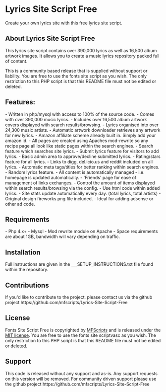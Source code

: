 <h1>Lyrics Site Script Free</h1>

Create your own lyrics site with this free lyrics site script. 

<h2>About Lyrics Site Script Free</h2>
This lyrics site script contains over 390,000 lyrics as well as 16,500 album artwork images. It allows you to create a music lyrics repository packed full of content. 

This is a community based release that is supplied without support or liability. You are free to use the fonts site script as you wish. The only restriction to this PHP script is that this README file must not be edited or deleted. 

<h2>Features:</h2>
- Written in php/mysql with access to 100% of the source code.
- Comes with over 390,000 music lyrics.
- Includes over 16,500 album artwork covers displayed with search results/browsing.
- Lyrics organised into over 24,300 music artists.
- Automatic artwork downloader retrieves any artwork for new lyrics.
- Amazon affiliate scheme already built in. Simply add your amazon id.
- All pages are created using Apaches mod-rewrite so any recipe page all look like static pages within the search engines.
- Search feature which searches site lyrics.
- Submit lyrics feature for visitors to add lyrics.
- Basic admin area to approve/decline submitted lyrics.
- Rating/stars feature for all lyrics.
- Links to digg, del.icio.us and reddit included on all lyrics.
- Automatic meta tags/titles for better ranking within search engines.
- Random lyrics feature.
- All content is automatically managed - i.e. homepage is updated automatically.
- 'Friends' page for ease of management of links exchanges.
- Control the amount of items displayed within search results/browsing via the config.
- Use html code within added lyrics.
- Site stats update automatically every day. (total lyrics, total artists)
- Original design fireworks png file included.
- Ideal for adding adsense or other ad code.

<h2>Requirements</h2>
- Php 4.x+
- Mysql
- Mod rewrite module on Apache
- Space requirements are about 1GB, bandwidth will vary depending on traffic.

<h2>Installation</h2>
Full instructions are given in the ___SETUP_INSTRUCTIONS.txt file found within the repository.

<h2>Contributions</h2>
If you'd like to contribute to the project, please contact us via the github project https://github.com/mfscripts/Lyrics-Site-Script-Free

<h2>License</h2>
Fonts Site Script Free is copyrighted by <a href="http://mfscripts.com/">MFScripts</a> and is released under the <a href="http://opensource.org/licenses/MIT">MIT license</a>. You are free to use the fonts site scriptvasc as you wish. The only restriction to this PHP script is that this README file must not be edited or deleted. 

<h2>Support</h2>
This code is released without any support and as-is. Any support requests on this version will be removed. For community driven support please use the github project https://github.com/mfscripts/Lyrics-Site-Script-Free
